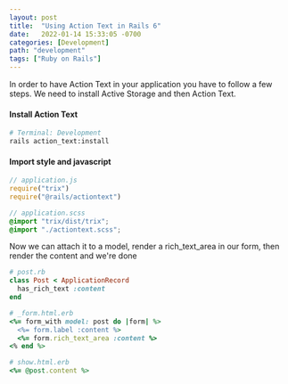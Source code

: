 ```yaml
---
layout: post
title:  "Using Action Text in Rails 6"
date:   2022-01-14 15:33:05 -0700
categories: [Development]
path: "development"
tags: ["Ruby on Rails"]
---
```

In order to have Action Text in your application you have to follow a few steps. We need to install Active Storage and then Action Text.

#### Install Action Text
```sh
# Terminal: Development
rails action_text:install
```

#### Import style and javascript
```js
// application.js
require("trix")
require("@rails/actiontext")
```

```scss
// application.scss
@import "trix/dist/trix";
@import "./actiontext.scss";
```
Now we can attach it to a model, render a rich_text_area in our form, then render the content and we're done
```ruby
# post.rb
class Post < ApplicationRecord
  has_rich_text :content
end
```

```ruby
# _form.html.erb
<%= form_with model: post do |form| %>
  <%= form.label :content %>
  <%= form.rich_text_area :content %>
<% end %>
```

```ruby
# show.html.erb
<%= @post.content %>
```